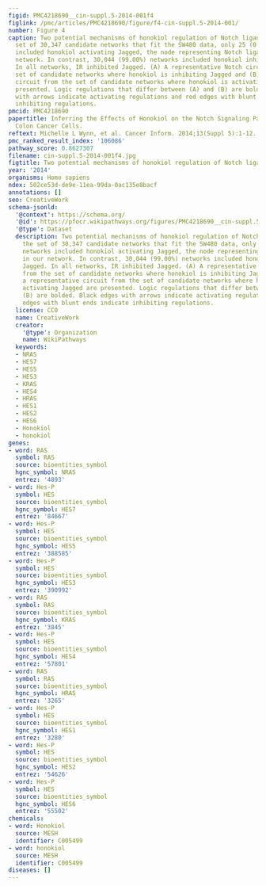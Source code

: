 ```yaml
---
figid: PMC4218690__cin-suppl.5-2014-001f4
figlink: /pmc/articles/PMC4218690/figure/f4-cin-suppl.5-2014-001/
number: Figure 4
caption: Two potential mechanisms of honokiol regulation of Notch ligands. In the
  set of 30,347 candidate networks that fit the SW480 data, only 25 (0.08%) networks
  included honokiol activating Jagged, the node representing Notch ligands in our
  network. In contrast, 30,044 (99.00%) networks included honokiol inhibiting Jagged.
  In all networks, IR inhibited Jagged. (A) A representative Notch circuit from the
  set of candidate networks where honokiol is inhibiting Jagged and (B) a representative
  circuit from the set of candidate networks where honokiol is activating Jagged are
  presented. Logic regulations that differ between (A) and (B) are bolded. Black edges
  with arrows indicate activating regulations and red edges with blunt ends indicate
  inhibiting regulations.
pmcid: PMC4218690
papertitle: Inferring the Effects of Honokiol on the Notch Signaling Pathway in SW480
  Colon Cancer Cells.
reftext: Michelle L Wynn, et al. Cancer Inform. 2014;13(Suppl 5):1-12.
pmc_ranked_result_index: '106086'
pathway_score: 0.8627307
filename: cin-suppl.5-2014-001f4.jpg
figtitle: Two potential mechanisms of honokiol regulation of Notch ligands
year: '2014'
organisms: Homo sapiens
ndex: 502ce53d-de9e-11ea-99da-0ac135e8bacf
annotations: []
seo: CreativeWork
schema-jsonld:
  '@context': https://schema.org/
  '@id': https://pfocr.wikipathways.org/figures/PMC4218690__cin-suppl.5-2014-001f4.html
  '@type': Dataset
  description: Two potential mechanisms of honokiol regulation of Notch ligands. In
    the set of 30,347 candidate networks that fit the SW480 data, only 25 (0.08%)
    networks included honokiol activating Jagged, the node representing Notch ligands
    in our network. In contrast, 30,044 (99.00%) networks included honokiol inhibiting
    Jagged. In all networks, IR inhibited Jagged. (A) A representative Notch circuit
    from the set of candidate networks where honokiol is inhibiting Jagged and (B)
    a representative circuit from the set of candidate networks where honokiol is
    activating Jagged are presented. Logic regulations that differ between (A) and
    (B) are bolded. Black edges with arrows indicate activating regulations and red
    edges with blunt ends indicate inhibiting regulations.
  license: CC0
  name: CreativeWork
  creator:
    '@type': Organization
    name: WikiPathways
  keywords:
  - NRAS
  - HES7
  - HES5
  - HES3
  - KRAS
  - HES4
  - HRAS
  - HES1
  - HES2
  - HES6
  - Honokiol
  - honokiol
genes:
- word: RAS
  symbol: RAS
  source: bioentities_symbol
  hgnc_symbol: NRAS
  entrez: '4893'
- word: Hes-P
  symbol: HES
  source: bioentities_symbol
  hgnc_symbol: HES7
  entrez: '84667'
- word: Hes-P
  symbol: HES
  source: bioentities_symbol
  hgnc_symbol: HES5
  entrez: '388585'
- word: Hes-P
  symbol: HES
  source: bioentities_symbol
  hgnc_symbol: HES3
  entrez: '390992'
- word: RAS
  symbol: RAS
  source: bioentities_symbol
  hgnc_symbol: KRAS
  entrez: '3845'
- word: Hes-P
  symbol: HES
  source: bioentities_symbol
  hgnc_symbol: HES4
  entrez: '57801'
- word: RAS
  symbol: RAS
  source: bioentities_symbol
  hgnc_symbol: HRAS
  entrez: '3265'
- word: Hes-P
  symbol: HES
  source: bioentities_symbol
  hgnc_symbol: HES1
  entrez: '3280'
- word: Hes-P
  symbol: HES
  source: bioentities_symbol
  hgnc_symbol: HES2
  entrez: '54626'
- word: Hes-P
  symbol: HES
  source: bioentities_symbol
  hgnc_symbol: HES6
  entrez: '55502'
chemicals:
- word: Honokiol
  source: MESH
  identifier: C005499
- word: honokiol
  source: MESH
  identifier: C005499
diseases: []
---
```

